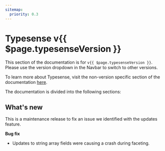 ```yaml
---
sitemap:
  priority: 0.3
---
```


# Typesense v{{ $page.typesenseVersion }}

This section of the documentation is for `v{{ $page.typesenseVersion }}`. Please use the version dropdown in the Navbar to switch to other versions.

To learn more about Typesense, visit the non-version specific section of the documentation [here](/).

The documentation is divided into the following sections:

<DocsSections />

## What's new

This is a maintenance release to fix an issue we identified with the updates feature.

**Bug fix** 
* Updates to string array fields were causing a crash during faceting.
